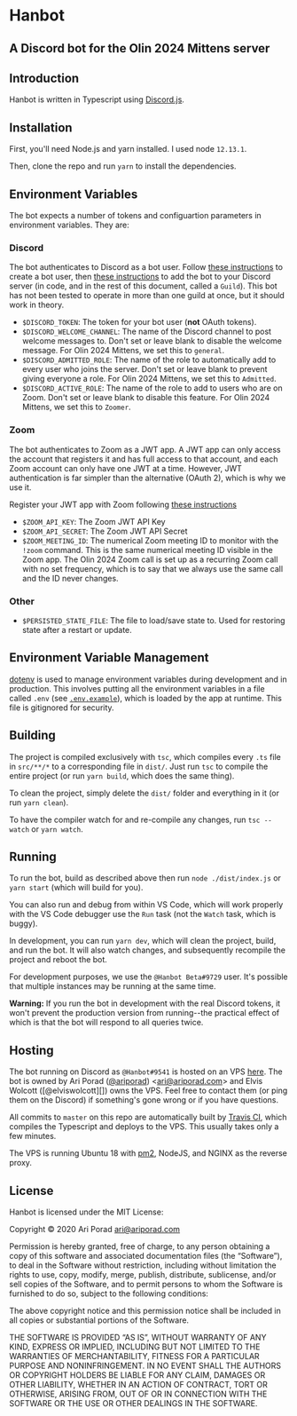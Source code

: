 # Hanbot

## A Discord bot for the Olin 2024 Mittens server

## Introduction

Hanbot is written in Typescript using [Discord.js][].

## Installation

First, you'll need Node.js and yarn installed. I used node `12.13.1`.

Then, clone the repo and run `yarn` to install the dependencies.

## Environment Variables

The bot expects a number of tokens and configuartion parameters in environment variables. They are:

### Discord

The bot authenticates to Discord as a bot user. Follow [these instructions][create-bot-user] to create a bot user, then [these instructions][add-bot-to-server] to add the bot to your Discord server (in code, and in the rest of this document, called a `Guild`). This bot has not been tested to operate in more than one guild at once, but it should work in theory.

-   `$DISCORD_TOKEN`: The token for your bot user (**not** OAuth tokens).
-   `$DISCORD_WELCOME_CHANNEL`: The name of the Discord channel to post welcome messages to. Don't set or leave blank to disable the welcome message. For Olin 2024 Mittens, we set this to `general`.
-   `$DISCORD_ADMITTED_ROLE`: The name of the role to automatically add to every user who joins the server. Don't set or leave blank to prevent giving everyone a role. For Olin 2024 Mittens, we set this to `Admitted`.
-   `$DISCORD_ACTIVE_ROLE`: The name of the role to add to users who are on Zoom. Don't set or leave blank to disable this feature. For Olin 2024 Mittens, we set this to `Zoomer`.

### Zoom

The bot authenticates to Zoom as a JWT app. A JWT app can only access the account that registers it and has full access to that account, and each Zoom account can only have one JWT at a time. However, JWT authentication is far simpler than the alternative (OAuth 2), which is why we use it.

Register your JWT app with Zoom following [these instructions][zoom-setup]

-   `$ZOOM_API_KEY`: The Zoom JWT API Key
-   `$ZOOM_API_SECRET`: The Zoom JWT API Secret
-   `$ZOOM_MEETING_ID`: The numerical Zoom meeting ID to monitor with the `!zoom` command. This is the same numerical meeting ID visible in the Zoom app. The Olin 2024 Zoom call is set up as a recurring Zoom call with no set frequency, which is to say that we always use the same call and the ID never changes.

### Other

-   `$PERSISTED_STATE_FILE`: The file to load/save state to. Used for restoring state after a restart or update.

## Environment Variable Management

[dotenv][dotenv] is used to manage environment variables during development and in production. This involves putting all the environment variables in a file called `.env` (see [`.env.example`](.env.example)), which is loaded by the app at runtime. This file is gitignored for security.

## Building

The project is compiled exclusively with `tsc`, which compiles every `.ts` file in `src/**/*` to a corresponding file in `dist/`. Just run `tsc` to compile the entire project (or run `yarn build`, which does the same thing).

To clean the project, simply delete the `dist/` folder and everything in it (or run `yarn clean`).

To have the compiler watch for and re-compile any changes, run `tsc --watch` or `yarn watch`.

## Running

To run the bot, build as described above then run `node ./dist/index.js` or `yarn start` (which will build for you).

You can also run and debug from within VS Code, which will work properly with the VS Code debugger use the `Run` task (not the `Watch` task, which is buggy).

In development, you can run `yarn dev`, which will clean the project, build, and run the bot. It will also watch changes, and subsequently recompile the project and reboot the bot.

For development purposes, we use the `@Hanbot Beta#9729` user. It's possible that multiple instances may be running at the same time.

**Warning:** If you run the bot in development with the real Discord tokens, it won't prevent the production version from running--the practical effect of which is that the bot will respond to all queries twice.

## Hosting

The bot running on Discord as `@Hanbot#9541` is hosted on an VPS [here][hanbot-live]. The bot is owned by Ari Porad ([@ariporad][]) <[ari@ariporad.com][]> and Elvis Wolcott ([@elviswolcott][]) owns the VPS. Feel free to contact them (or ping them on the Discord) if something's gone wrong or if you have questions.

All commits to `master` on this repo are automatically built by [Travis CI][travis-ci], which compiles the Typescript and deploys to the VPS. This usually takes only a few minutes.

The VPS is running Ubuntu 18 with [pm2][pm2], NodeJS, and NGINX as the reverse proxy.

## License

Hanbot is licensed under the MIT License:

Copyright © 2020 Ari Porad <ari@ariporad.com>

Permission is hereby granted, free of charge, to any person obtaining a copy of this software and associated documentation files (the “Software”), to deal in the Software without restriction, including without limitation the rights to use, copy, modify, merge, publish, distribute, sublicense, and/or sell copies of the Software, and to permit persons to whom the Software is furnished to do so, subject to the following conditions:

The above copyright notice and this permission notice shall be included in all copies or substantial portions of the Software.

THE SOFTWARE IS PROVIDED “AS IS”, WITHOUT WARRANTY OF ANY KIND, EXPRESS OR IMPLIED, INCLUDING BUT NOT LIMITED TO THE WARRANTIES OF MERCHANTABILITY, FITNESS FOR A PARTICULAR PURPOSE AND NONINFRINGEMENT. IN NO EVENT SHALL THE AUTHORS OR COPYRIGHT HOLDERS BE LIABLE FOR ANY CLAIM, DAMAGES OR OTHER LIABILITY, WHETHER IN AN ACTION OF CONTRACT, TORT OR OTHERWISE, ARISING FROM, OUT OF OR IN CONNECTION WITH THE SOFTWARE OR THE USE OR OTHER DEALINGS IN THE SOFTWARE.

[discord.js]: https://discord.js.org/
[dotenv]: https://github.com/motdotla/dotenv
[zoom-setup]: https://marketplace.zoom.us/docs/guides/build/jwt-app
[create-bot-user]: https://discordjs.guide/preparations/setting-up-a-bot-application.html#creating-your-bot
[add-bot-to-server]: https://discordjs.guide/preparations/adding-your-bot-to-servers.html
[hanbot-live]: https://hanbot.elviswolcott.com/
[@ariporad]: https://github.com/ariporad
[ari@ariporad.com]: mailto:ari@ariporad.com?subject=Hanbot
[travis-ci]: https://travis-ci.com/github/ariporad/hanbot
[pm2]: https://pm2.keymetrics.io/
